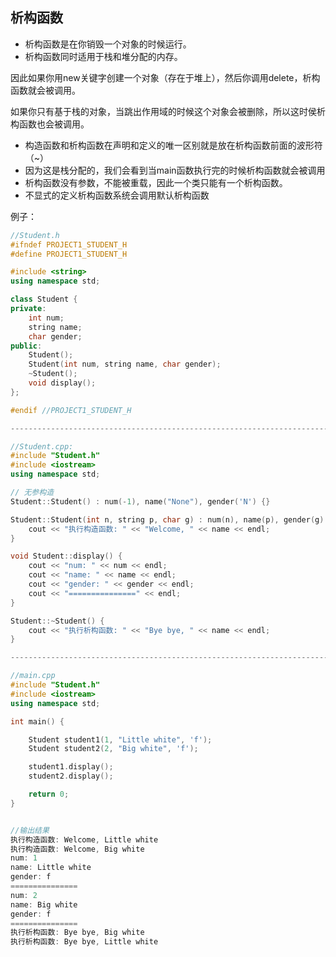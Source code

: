 ## 析构函数

- 析构函数是在你销毁一个对象的时候运行。
- 析构函数同时适用于栈和堆分配的内存。

因此如果你用new关键字创建一个对象（存在于堆上），然后你调用delete，析构函数就会被调用。

如果你只有基于栈的对象，当跳出作用域的时候这个对象会被删除，所以这时侯析构函数也会被调用。

- 构造函数和析构函数在声明和定义的唯一区别就是放在析构函数前面的波形符（~）
- 因为这是栈分配的，我们会看到当main函数执行完的时候析构函数就会被调用
- 析构函数没有参数，不能被重载，因此一个类只能有一个析构函数。
- 不显式的定义析构函数系统会调用默认析构函数

例子：

```c++
//Student.h
#ifndef PROJECT1_STUDENT_H
#define PROJECT1_STUDENT_H

#include <string>
using namespace std;

class Student {
private:
    int num;
    string name;
    char gender;
public:
    Student();
    Student(int num, string name, char gender);
    ~Student();
    void display();
};

#endif //PROJECT1_STUDENT_H

-------------------------------------------------------------------------------

//Student.cpp:
#include "Student.h"
#include <iostream>
using namespace std;

// 无参构造
Student::Student() : num(-1), name("None"), gender('N') {}

Student::Student(int n, string p, char g) : num(n), name(p), gender(g) {
    cout << "执行构造函数: " << "Welcome, " << name << endl;
}

void Student::display() {
    cout << "num: " << num << endl;
    cout << "name: " << name << endl;
    cout << "gender: " << gender << endl;
    cout << "===============" << endl;
}

Student::~Student() {
    cout << "执行析构函数: " << "Bye bye, " << name << endl;
}

------------------------------------------------------------------------------

//main.cpp
#include "Student.h"
#include <iostream>
using namespace std;

int main() {

    Student student1(1, "Little white", 'f');
    Student student2(2, "Big white", 'f');

    student1.display();
    student2.display();

    return 0;
}


//输出结果
执行构造函数: Welcome, Little white
执行构造函数: Welcome, Big white
num: 1
name: Little white
gender: f
===============
num: 2
name: Big white
gender: f
===============
执行析构函数: Bye bye, Big white
执行析构函数: Bye bye, Little white
```